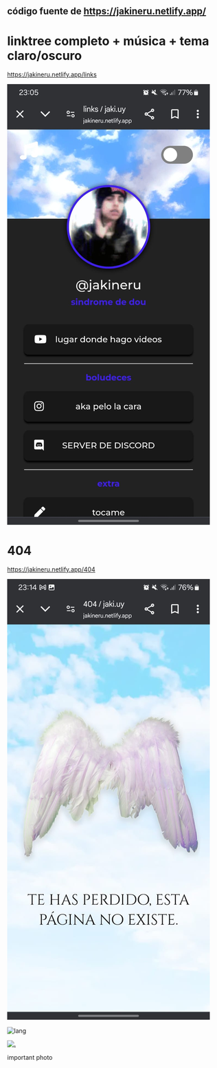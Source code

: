 ## código fuente de https://jakineru.netlify.app/

# linktree completo + música + tema claro/oscuro
https://jakineru.netlify.app/links 

![linktree](src/img/linktree.jpg)

# 404
https://jakineru.netlify.app/404 

![404](src/img/404.jpg)

![lang](https://github-readme-stats.vercel.app/api/top-langs/?username=jakineru&layout=compact&theme=radical)


[![.](https://i.pinimg.com/564x/af/b3/90/afb3904502bac49452e8f4ef9e8617e7.jpg)](https://open.spotify.com/track/3CaUrp1M3f4mDNI2IBbodz?si=9599ddb7e3854f03)

important photo
